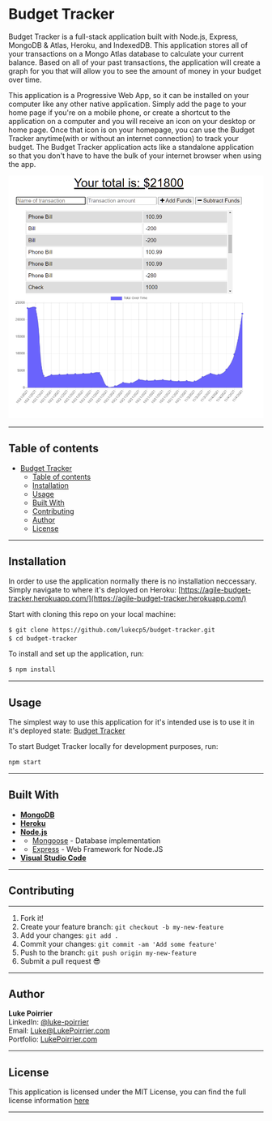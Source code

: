 # Budget Tracker
Budget Tracker is a full-stack application built with Node.js, Express, MongoDB & Atlas, Heroku, and IndexedDB. This application stores all of your transactions on a Mongo Atlas database to calculate your current balance. Based on all of your past transactions, the application will create a graph for you that will allow you to see the amount of money in your budget over time. 

This application is a Progressive Web App, so it can be installed on your computer like any other native application. Simply add the page to your home page if you're on a mobile phone, or create a shortcut to the application on a computer and you will receive an icon on your desktop or home page. Once that icon is on your homepage, you can use the Budget Tracker anytime(with or without an internet connection) to track your budget. The Budget Tracker application acts like a standalone application so that you don't have to have the bulk of your internet browser when using the app. 

[![Screenshot of Budget Tracker](https://github.com/lukecp5/budget-tracker/blob/main/app-screenshot.png?raw=true)](https://agile-budget-tracker.herokuapp.com/)

---

## **Table of contents**

- [Budget Tracker](#budget-tracker)
  - [Table of contents](#table-of-contents)
  - [Installation](#installation)
  - [Usage](#usage)
  - [Built With](#built-with)
  - [Contributing](#contributing)
  - [Author](#author)
  - [License](#license)

---

## **Installation**
In order to use the application normally there is no installation neccessary. Simply navigate to where it's deployed on Heroku: [https://agile-budget-tracker.herokuapp.com/](https://agile-budget-tracker.herokuapp.com/)

Start with cloning this repo on your local machine:

```sh
$ git clone https://github.com/lukecp5/budget-tracker.git
$ cd budget-tracker
```

To install and set up the application, run:

```sh
$ npm install
```

---

## **Usage**
The simplest way to use this application for it's intended use is to use it in it's deployed state: [Budget Tracker](https://agile-budget-tracker.herokuapp.com/)

To start Budget Tracker locally for development purposes, run:
```sh
npm start
```



---

## **Built With**
* [**MongoDB**](https://www.mongodb.com/) 
* [**Heroku**](https://www.heroku.com/) 
* [**Node.js**](https://nodejs.org/en/about/)
*  - [Mongoose](https://www.npmjs.com/package/mongoose) - Database implementation 
*  - [Express](https://www.npmjs.com/package/express) - Web Framework for Node.JS
* [**Visual Studio Code**](https://code.visualstudio.com/)

---

## **Contributing**

---

1.  Fork it!
2.  Create your feature branch: `git checkout -b my-new-feature`
3.  Add your changes: `git add .`
4.  Commit your changes: `git commit -am 'Add some feature'`
5.  Push to the branch: `git push origin my-new-feature`
6.  Submit a pull request :sunglasses:

---

## **Author**
**Luke Poirrier**   
LinkedIn: [@luke-poirrier](https://www.linkedin.com/in/luke-poirrier)  
Email: [Luke@LukePoirrier.com](mailto:Luke@LukePoirrier.com)  
Portfolio: [LukePoirrier.com](http://lukepoirrier.com)  

---

## **License**
This application is licensed under the MIT License, you can find the full license information [here](http://github.com/lukecp5/employee-tracker/LICENSE.txt)

---
